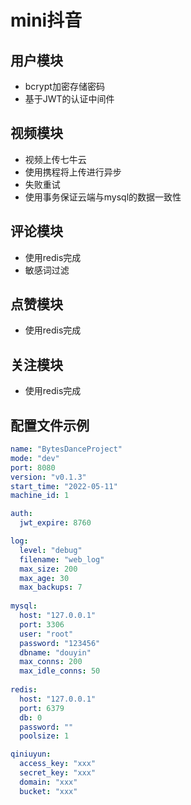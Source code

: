 # mini抖音

## 用户模块
- bcrypt加密存储密码
- 基于JWT的认证中间件
## 视频模块
- 视频上传七牛云
- 使用携程将上传进行异步
- 失败重试
- 使用事务保证云端与mysql的数据一致性
## 评论模块
- 使用redis完成
- 敏感词过滤
## 点赞模块
- 使用redis完成
## 关注模块
- 使用redis完成

## 配置文件示例
```yaml
name: "BytesDanceProject"
mode: "dev"
port: 8080
version: "v0.1.3"
start_time: "2022-05-11"
machine_id: 1

auth:
  jwt_expire: 8760

log:
  level: "debug"
  filename: "web_log"
  max_size: 200
  max_age: 30
  max_backups: 7
  
mysql:
  host: "127.0.0.1"
  port: 3306
  user: "root"
  password: "123456"
  dbname: "douyin"
  max_conns: 200
  max_idle_conns: 50
  
redis:
  host: "127.0.0.1"
  port: 6379
  db: 0
  password: ""
  poolsize: 1

qiniuyun:
  access_key: "xxx"
  secret_key: "xxx"
  domain: "xxx"
  bucket: "xxx"
```
